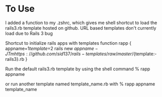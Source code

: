 


# To Use

I added a function to my .zshrc, which gives me shell shortcut to load the rails3.rb template hosted on
github.  URL based templates don't currently load due to Rails 3 bug

Shortcut to initialize rails apps with templates
    function rapp {
        appname=$1
        template=$2
        rails new $appname -JTm https://github.com/sid137/rails-templates/raw/master/${template:-rails3}.rb 
    }


Run the default rails3.rb template by using the shell command
    %  rapp appname


or  run another template named template_name.rb  with
    % rapp appname template_name

